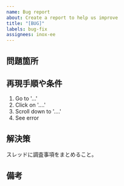 ```yaml
---
name: Bug report
about: Create a report to help us improve
title: "[BUG]"
labels: bug-fix
assignees: inox-ee
---
```


## 問題箇所

## 再現手順や条件

1. Go to '...'
2. Click on '....'
3. Scroll down to '....'
4. See error

## 解決策

スレッドに調査事項をまとめること。

## 備考

